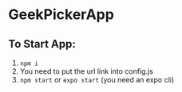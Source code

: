 # GeekPickerApp

## To Start App:

1. `npm i`
2. You need to put the url link into config.js
3. `npm start` or `expo start` (you need an expo cli)
